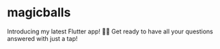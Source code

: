 # magicballs
Introducing my latest Flutter app! 📱💡 Get ready to have all your questions answered with just a tap! 
![]()
